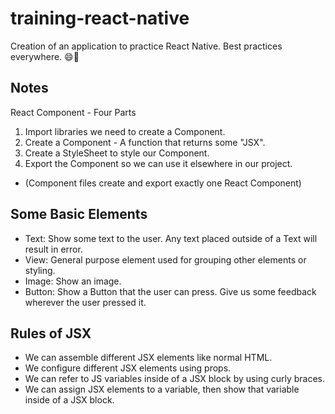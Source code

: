 # training-react-native
Creation of an application to practice React Native. Best practices everywhere. :smile::star2:

## Notes 
React Component - Four Parts
1. Import libraries we need to create a Component.
2. Create a Component - A function that returns some "JSX".
3. Create a StyleSheet to style our Component.
4. Export the Component so we can use it elsewhere in our project.
* (Component files create and export exactly one React Component)

## Some Basic Elements
* Text: Show some text to the user. Any text placed outside of a Text will result in error.
* View: General purpose element used for grouping other elements or styling.
* Image: Show an image.
* Button: Show a Button that the user can press. Give us some feedback wherever the user pressed it.

## Rules of JSX
* We can assemble different JSX elements like normal HTML.
* We configure different JSX elements using props.
* We can refer to JS variables inside of a JSX block by using curly braces.
* We can assign JSX elements to a variable, then show that variable inside of a JSX block.

